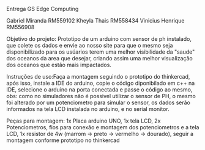 Entrega GS Edge Computing

Gabriel Miranda RM559102
Kheyla Thais RM558434
Vinicius Henrique RM556908

Objetivo do projeto: Prototipo de um arduino com sensor de ph instalado, que colete os dados e envie ao nosso site para que o mesmo seja disponibilizado para os usúarios terem uma melhor visibilidade  da "saude" dos oceanos da area que desejar, criando assim uma melhor visualização dos oceanos que estão mais impactados.

Instruções de uso:Faça a montagem seguindo o prototipo do thinkercad, após isso, instale a IDE do arduino, copie o código diponibilado em c++ na IDE, selecione o arduino na porta conectada e passe o código ao mesmo, obs: como no simuladores não é possivel utilizar o sensor de PH, o mesmo foi alterado por um potenciometro para simular o sensor, os dados serão informados na tela LCD instalada no arduino, e no serial monitor.

Peças para montagem: 1x Placa arduino UNO, 1x tela LCD, 2x Potenciometros, fios para conexão e montagem dos potenciometros e a tela LCD, 1x resistor de 4w (marrom -> preto -> vermelho -> dourado), seguir a montagem conforme prototipo no thinkercad

